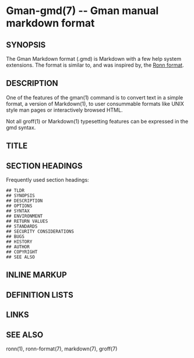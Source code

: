 Gman-gmd(7) -- Gman manual markdown format
==========================================

## SYNOPSIS

The Gman Markdown format (.gmd) is Markdown with a few help system extensions.
The format is similar to, and was inspired by, the
[Ronn format](https://github.com/rtomayko/ronn).

## DESCRIPTION

One of the features of the gman(1) command is to convert text in a simple
format, a version of Markdown(1), to user consummable formats like UNIX style
man pages or interactively browsed HTML.

Not all groff(1) or Markdown(1) typesetting features can be expressed in the
gmd syntax.

## TITLE
## SECTION HEADINGS
Frequently used section headings:
```
## TLDR
## SYNOPSIS
## DESCRIPTION
## OPTIONS
## SYNTAX
## ENVIRONMENT
## RETURN VALUES
## STANDARDS
## SECURITY CONSIDERATIONS
## BUGS
## HISTORY
## AUTHOR
## COPYRIGHT
## SEE ALSO
```

## INLINE MARKUP
## DEFINITION LISTS
## LINKS
## SEE ALSO
ronn(1), ronn-format(7), markdown(7), groff(7)

